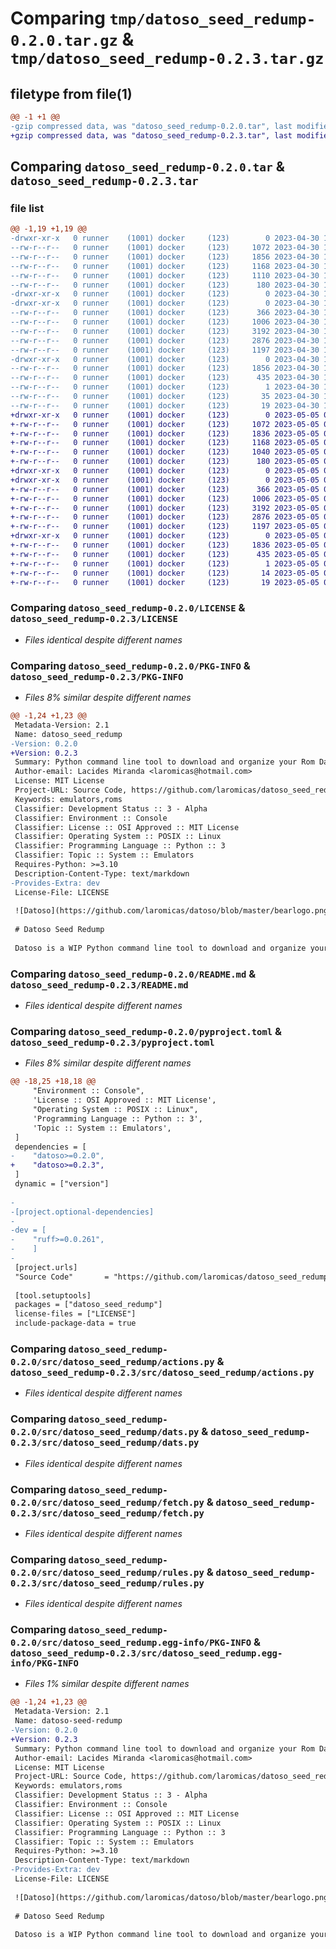 # Comparing `tmp/datoso_seed_redump-0.2.0.tar.gz` & `tmp/datoso_seed_redump-0.2.3.tar.gz`

## filetype from file(1)

```diff
@@ -1 +1 @@
-gzip compressed data, was "datoso_seed_redump-0.2.0.tar", last modified: Sun Apr 30 18:19:33 2023, max compression
+gzip compressed data, was "datoso_seed_redump-0.2.3.tar", last modified: Fri May  5 04:16:44 2023, max compression
```

## Comparing `datoso_seed_redump-0.2.0.tar` & `datoso_seed_redump-0.2.3.tar`

### file list

```diff
@@ -1,19 +1,19 @@
-drwxr-xr-x   0 runner    (1001) docker     (123)        0 2023-04-30 18:19:33.435958 datoso_seed_redump-0.2.0/
--rw-r--r--   0 runner    (1001) docker     (123)     1072 2023-04-30 18:19:18.000000 datoso_seed_redump-0.2.0/LICENSE
--rw-r--r--   0 runner    (1001) docker     (123)     1856 2023-04-30 18:19:33.435958 datoso_seed_redump-0.2.0/PKG-INFO
--rw-r--r--   0 runner    (1001) docker     (123)     1168 2023-04-30 18:19:18.000000 datoso_seed_redump-0.2.0/README.md
--rw-r--r--   0 runner    (1001) docker     (123)     1110 2023-04-30 18:19:18.000000 datoso_seed_redump-0.2.0/pyproject.toml
--rw-r--r--   0 runner    (1001) docker     (123)      180 2023-04-30 18:19:33.435958 datoso_seed_redump-0.2.0/setup.cfg
-drwxr-xr-x   0 runner    (1001) docker     (123)        0 2023-04-30 18:19:33.431958 datoso_seed_redump-0.2.0/src/
-drwxr-xr-x   0 runner    (1001) docker     (123)        0 2023-04-30 18:19:33.431958 datoso_seed_redump-0.2.0/src/datoso_seed_redump/
--rw-r--r--   0 runner    (1001) docker     (123)      366 2023-04-30 18:19:18.000000 datoso_seed_redump-0.2.0/src/datoso_seed_redump/__init__.py
--rw-r--r--   0 runner    (1001) docker     (123)     1006 2023-04-30 18:19:18.000000 datoso_seed_redump-0.2.0/src/datoso_seed_redump/actions.py
--rw-r--r--   0 runner    (1001) docker     (123)     3192 2023-04-30 18:19:18.000000 datoso_seed_redump-0.2.0/src/datoso_seed_redump/dats.py
--rw-r--r--   0 runner    (1001) docker     (123)     2876 2023-04-30 18:19:18.000000 datoso_seed_redump-0.2.0/src/datoso_seed_redump/fetch.py
--rw-r--r--   0 runner    (1001) docker     (123)     1197 2023-04-30 18:19:18.000000 datoso_seed_redump-0.2.0/src/datoso_seed_redump/rules.py
-drwxr-xr-x   0 runner    (1001) docker     (123)        0 2023-04-30 18:19:33.435958 datoso_seed_redump-0.2.0/src/datoso_seed_redump.egg-info/
--rw-r--r--   0 runner    (1001) docker     (123)     1856 2023-04-30 18:19:33.000000 datoso_seed_redump-0.2.0/src/datoso_seed_redump.egg-info/PKG-INFO
--rw-r--r--   0 runner    (1001) docker     (123)      435 2023-04-30 18:19:33.000000 datoso_seed_redump-0.2.0/src/datoso_seed_redump.egg-info/SOURCES.txt
--rw-r--r--   0 runner    (1001) docker     (123)        1 2023-04-30 18:19:33.000000 datoso_seed_redump-0.2.0/src/datoso_seed_redump.egg-info/dependency_links.txt
--rw-r--r--   0 runner    (1001) docker     (123)       35 2023-04-30 18:19:33.000000 datoso_seed_redump-0.2.0/src/datoso_seed_redump.egg-info/requires.txt
--rw-r--r--   0 runner    (1001) docker     (123)       19 2023-04-30 18:19:33.000000 datoso_seed_redump-0.2.0/src/datoso_seed_redump.egg-info/top_level.txt
+drwxr-xr-x   0 runner    (1001) docker     (123)        0 2023-05-05 04:16:44.893979 datoso_seed_redump-0.2.3/
+-rw-r--r--   0 runner    (1001) docker     (123)     1072 2023-05-05 04:16:21.000000 datoso_seed_redump-0.2.3/LICENSE
+-rw-r--r--   0 runner    (1001) docker     (123)     1836 2023-05-05 04:16:44.893979 datoso_seed_redump-0.2.3/PKG-INFO
+-rw-r--r--   0 runner    (1001) docker     (123)     1168 2023-05-05 04:16:21.000000 datoso_seed_redump-0.2.3/README.md
+-rw-r--r--   0 runner    (1001) docker     (123)     1040 2023-05-05 04:16:21.000000 datoso_seed_redump-0.2.3/pyproject.toml
+-rw-r--r--   0 runner    (1001) docker     (123)      180 2023-05-05 04:16:44.897979 datoso_seed_redump-0.2.3/setup.cfg
+drwxr-xr-x   0 runner    (1001) docker     (123)        0 2023-05-05 04:16:44.889979 datoso_seed_redump-0.2.3/src/
+drwxr-xr-x   0 runner    (1001) docker     (123)        0 2023-05-05 04:16:44.893979 datoso_seed_redump-0.2.3/src/datoso_seed_redump/
+-rw-r--r--   0 runner    (1001) docker     (123)      366 2023-05-05 04:16:21.000000 datoso_seed_redump-0.2.3/src/datoso_seed_redump/__init__.py
+-rw-r--r--   0 runner    (1001) docker     (123)     1006 2023-05-05 04:16:21.000000 datoso_seed_redump-0.2.3/src/datoso_seed_redump/actions.py
+-rw-r--r--   0 runner    (1001) docker     (123)     3192 2023-05-05 04:16:21.000000 datoso_seed_redump-0.2.3/src/datoso_seed_redump/dats.py
+-rw-r--r--   0 runner    (1001) docker     (123)     2876 2023-05-05 04:16:21.000000 datoso_seed_redump-0.2.3/src/datoso_seed_redump/fetch.py
+-rw-r--r--   0 runner    (1001) docker     (123)     1197 2023-05-05 04:16:21.000000 datoso_seed_redump-0.2.3/src/datoso_seed_redump/rules.py
+drwxr-xr-x   0 runner    (1001) docker     (123)        0 2023-05-05 04:16:44.893979 datoso_seed_redump-0.2.3/src/datoso_seed_redump.egg-info/
+-rw-r--r--   0 runner    (1001) docker     (123)     1836 2023-05-05 04:16:44.000000 datoso_seed_redump-0.2.3/src/datoso_seed_redump.egg-info/PKG-INFO
+-rw-r--r--   0 runner    (1001) docker     (123)      435 2023-05-05 04:16:44.000000 datoso_seed_redump-0.2.3/src/datoso_seed_redump.egg-info/SOURCES.txt
+-rw-r--r--   0 runner    (1001) docker     (123)        1 2023-05-05 04:16:44.000000 datoso_seed_redump-0.2.3/src/datoso_seed_redump.egg-info/dependency_links.txt
+-rw-r--r--   0 runner    (1001) docker     (123)       14 2023-05-05 04:16:44.000000 datoso_seed_redump-0.2.3/src/datoso_seed_redump.egg-info/requires.txt
+-rw-r--r--   0 runner    (1001) docker     (123)       19 2023-05-05 04:16:44.000000 datoso_seed_redump-0.2.3/src/datoso_seed_redump.egg-info/top_level.txt
```

### Comparing `datoso_seed_redump-0.2.0/LICENSE` & `datoso_seed_redump-0.2.3/LICENSE`

 * *Files identical despite different names*

### Comparing `datoso_seed_redump-0.2.0/PKG-INFO` & `datoso_seed_redump-0.2.3/PKG-INFO`

 * *Files 8% similar despite different names*

```diff
@@ -1,24 +1,23 @@
 Metadata-Version: 2.1
 Name: datoso_seed_redump
-Version: 0.2.0
+Version: 0.2.3
 Summary: Python command line tool to download and organize your Rom Dat files.
 Author-email: Lacides Miranda <laromicas@hotmail.com>
 License: MIT License
 Project-URL: Source Code, https://github.com/laromicas/datoso_seed_redump
 Keywords: emulators,roms
 Classifier: Development Status :: 3 - Alpha
 Classifier: Environment :: Console
 Classifier: License :: OSI Approved :: MIT License
 Classifier: Operating System :: POSIX :: Linux
 Classifier: Programming Language :: Python :: 3
 Classifier: Topic :: System :: Emulators
 Requires-Python: >=3.10
 Description-Content-Type: text/markdown
-Provides-Extra: dev
 License-File: LICENSE
 
 ![Datoso](https://github.com/laromicas/datoso/blob/master/bearlogo.png)
 
 # Datoso Seed Redump
 
 Datoso is a WIP Python command line tool to download and organize your Dat Roms.
```

### Comparing `datoso_seed_redump-0.2.0/README.md` & `datoso_seed_redump-0.2.3/README.md`

 * *Files identical despite different names*

### Comparing `datoso_seed_redump-0.2.0/pyproject.toml` & `datoso_seed_redump-0.2.3/pyproject.toml`

 * *Files 8% similar despite different names*

```diff
@@ -18,25 +18,18 @@
     "Environment :: Console",
     'License :: OSI Approved :: MIT License',
     "Operating System :: POSIX :: Linux",
     'Programming Language :: Python :: 3',
     'Topic :: System :: Emulators',
 ]
 dependencies = [
-    "datoso>=0.2.0",
+    "datoso>=0.2.3",
 ]
 dynamic = ["version"]
 
-
-[project.optional-dependencies]
-
-dev = [
-    "ruff>=0.0.261",
-    ]
-
 [project.urls]
 "Source Code"       = "https://github.com/laromicas/datoso_seed_redump"
 
 [tool.setuptools]
 packages = ["datoso_seed_redump"]
 license-files = ["LICENSE"]
 include-package-data = true
```

### Comparing `datoso_seed_redump-0.2.0/src/datoso_seed_redump/actions.py` & `datoso_seed_redump-0.2.3/src/datoso_seed_redump/actions.py`

 * *Files identical despite different names*

### Comparing `datoso_seed_redump-0.2.0/src/datoso_seed_redump/dats.py` & `datoso_seed_redump-0.2.3/src/datoso_seed_redump/dats.py`

 * *Files identical despite different names*

### Comparing `datoso_seed_redump-0.2.0/src/datoso_seed_redump/fetch.py` & `datoso_seed_redump-0.2.3/src/datoso_seed_redump/fetch.py`

 * *Files identical despite different names*

### Comparing `datoso_seed_redump-0.2.0/src/datoso_seed_redump/rules.py` & `datoso_seed_redump-0.2.3/src/datoso_seed_redump/rules.py`

 * *Files identical despite different names*

### Comparing `datoso_seed_redump-0.2.0/src/datoso_seed_redump.egg-info/PKG-INFO` & `datoso_seed_redump-0.2.3/src/datoso_seed_redump.egg-info/PKG-INFO`

 * *Files 1% similar despite different names*

```diff
@@ -1,24 +1,23 @@
 Metadata-Version: 2.1
 Name: datoso-seed-redump
-Version: 0.2.0
+Version: 0.2.3
 Summary: Python command line tool to download and organize your Rom Dat files.
 Author-email: Lacides Miranda <laromicas@hotmail.com>
 License: MIT License
 Project-URL: Source Code, https://github.com/laromicas/datoso_seed_redump
 Keywords: emulators,roms
 Classifier: Development Status :: 3 - Alpha
 Classifier: Environment :: Console
 Classifier: License :: OSI Approved :: MIT License
 Classifier: Operating System :: POSIX :: Linux
 Classifier: Programming Language :: Python :: 3
 Classifier: Topic :: System :: Emulators
 Requires-Python: >=3.10
 Description-Content-Type: text/markdown
-Provides-Extra: dev
 License-File: LICENSE
 
 ![Datoso](https://github.com/laromicas/datoso/blob/master/bearlogo.png)
 
 # Datoso Seed Redump
 
 Datoso is a WIP Python command line tool to download and organize your Dat Roms.
```

